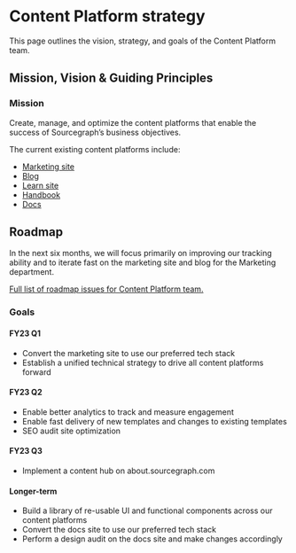 # Content Platform strategy

This page outlines the vision, strategy, and goals of the Content Platform team.

## Mission, Vision & Guiding Principles

### Mission

Create, manage, and optimize the content platforms that enable the success of Sourcegraph’s business objectives.

The current existing content platforms include:

- [Marketing site](https://about.sourcegraph.com)
- [Blog](https://about.sourcegraph.com/blog/)
- [Learn site](https://learn.sourcegraph.com)
- [Handbook](https://handbook.sourcegraph.com)
- [Docs](https://docs.sourcegraph.com)

## Roadmap

In the next six months, we will focus primarily on improving our tracking ability and to iterate fast on the marketing site and blog for the Marketing department. 

[Full list of roadmap issues for Content Platform team.](https://github.com/orgs/sourcegraph/projects/214/views/14)

### Goals

#### FY23 Q1

- Convert the marketing site to use our preferred tech stack
- Establish a unified technical strategy to drive all content platforms forward

#### FY23 Q2

- Enable better analytics to track and measure engagement
- Enable fast delivery of new templates and changes to existing templates
- SEO audit site optimization

#### FY23 Q3

- Implement a content hub on about.sourcegraph.com

#### Longer-term

- Build a library of re-usable UI and functional components across our content platforms
- Convert the docs site to use our preferred tech stack
- Perform a design audit on the docs site and make changes accordingly
